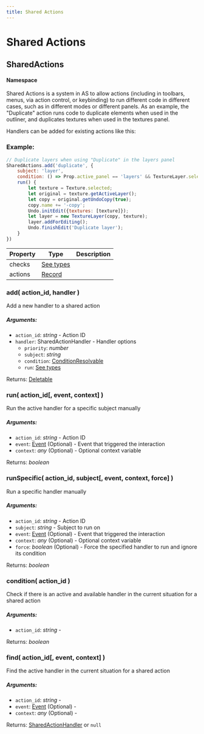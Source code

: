 ```yaml
---
title: Shared Actions
---
```


# Shared Actions
## SharedActions
#### Namespace

Shared Actions is a system in AS to allow actions (including in toolbars, menus, via action control, or keybinding) to run different code in different cases, such as in different modes or different panels.
As an example, the "Duplicate" action runs code to duplicate elements when used in the outliner, and duplicates textures when used in the textures panel.


Handlers can be added for existing actions like this:

### Example:



```javascript
// Duplicate layers when using "Duplicate" in the layers panel
SharedActions.add('duplicate', {
	subject: 'layer',
	condition: () => Prop.active_panel == 'layers' && TextureLayer.selected,
	run() {
		let texture = Texture.selected;
		let original = texture.getActiveLayer();
		let copy = original.getUndoCopy(true);
		copy.name += '-copy';
		Undo.initEdit({textures: [texture]});
		let layer = new TextureLayer(copy, texture);
		layer.addForEditing();
		Undo.finishEdit('Duplicate layer');
	}
})
```

| Property | Type | Description |
| -------- | ---- | ----------- |
| checks | [See types](https://github.com/as/as-types/blob/8049169/types/shared_actions.d.ts#L30) |  |
| actions | [Record](#Record) |  |

### add( action_id, handler )
Add a new handler to a shared action

##### Arguments:
* `action_id`: *string* - Action ID
* `handler`: SharedActionHandler - Handler options
	* `priority`: *number*
	* `subject`: *string*
	* `condition`: [ConditionResolvable](https://github.com/as/as-types/blob/main/types/util.d.ts#L1)
	* `run`: [See types](https://github.com/as/as-types/blob/8049169/types/shared_actions.d.ts#L86)

Returns: [Deletable](misc#deletable)

### run( action_id[, event, context] )
Run the active handler for a specific subject manually

##### Arguments:
* `action_id`: *string* - Action ID
* `event`: [Event](https://developer.mozilla.org/en-US/docs/Web/API/Event) (Optional) - Event that triggered the interaction
* `context`: *any* (Optional) - Optional context variable

Returns: *boolean*

### runSpecific( action_id, subject[, event, context, force] )
Run a specific handler manually

##### Arguments:
* `action_id`: *string* - Action ID
* `subject`: *string* - Subject to run on
* `event`: [Event](https://developer.mozilla.org/en-US/docs/Web/API/Event) (Optional) - Event that triggered the interaction
* `context`: *any* (Optional) - Optional context variable
* `force`: *boolean* (Optional) - Force the specified handler to run and ignore its condition

Returns: *boolean*

### condition( action_id )
Check if there is an active and available handler in the current situation for a shared action

##### Arguments:
* `action_id`: *string* -

Returns: *boolean*

### find( action_id[, event, context] )
Find the active handler in the current situation for a shared action

##### Arguments:
* `action_id`: *string* -
* `event`: [Event](https://developer.mozilla.org/en-US/docs/Web/API/Event) (Optional) -
* `context`: *any* (Optional) -

Returns: [SharedActionHandler](https://github.com/as/as-types/blob/8049169/types/shared_actions.d.ts#L82) or `null`

